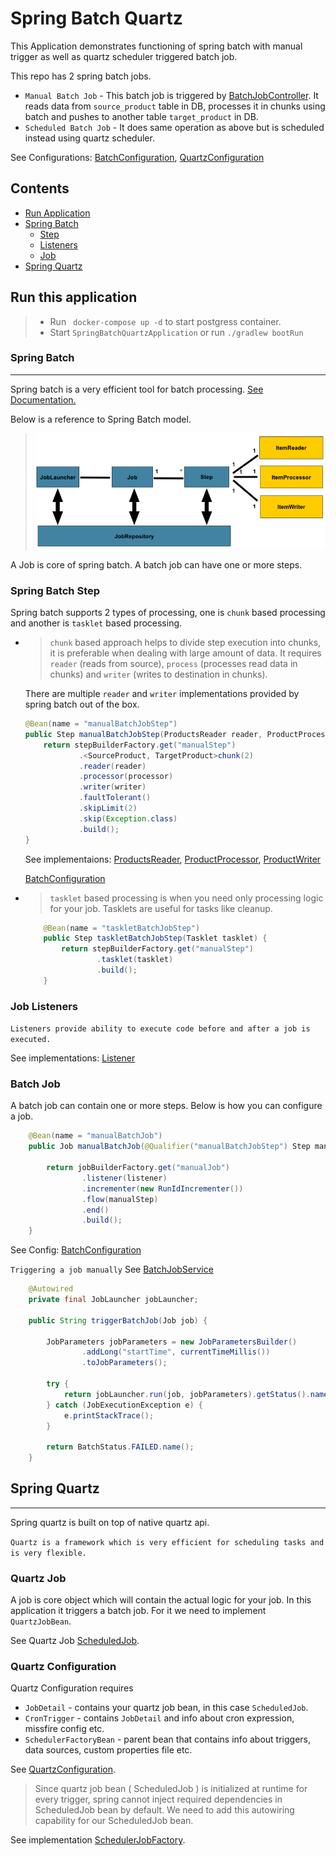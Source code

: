 # Spring Batch Quartz

This Application demonstrates functioning of spring batch with manual trigger as well as quartz scheduler triggered batch job.

This repo has 2 spring batch jobs.
* `Manual Batch Job` - This batch job is triggered by [BatchJobController](src/main/java/com/midnight/springbatchquartz/controller/BatchJobController.java). 
   It reads data from `source_product` table in DB, processes it in chunks using batch and pushes to another table `target_product` in DB.
* `Scheduled Batch Job` - It does same operation as above but is scheduled instead using quartz scheduler.

See Configurations: [BatchConfiguration](src/main/java/com/midnight/springbatchquartz/config/BatchConfiguration.java),
[QuartzConfiguration](src/main/java/com/midnight/springbatchquartz/config/QuartzConfiguration.java)

## Contents
* [Run Application](#Run-this-application)
* [Spring Batch](#Spring-Batch)
  * [Step](#Spring-batch-Step)
  * [Listeners](#Job-Listeners)
  * [Job](#Batch-Job)
* [Spring Quartz](#Spring-Quartz)


## Run this application

>  * Run ` docker-compose up -d` to start postgress container.
>  * Start `SpringBatchQuartzApplication` or run `./gradlew bootRun`

### Spring Batch
***
Spring batch is a very efficient tool for batch processing. [See Documentation.](https://docs.spring.io/spring-batch/docs/current/reference/html/index.html)

Below is a reference to Spring Batch model.
> ![](images/spring-batch-reference-model.png)
 
A Job is core of spring batch. A batch job can have one or more steps.

### Spring Batch Step

Spring batch supports 2 types of processing, one is `chunk` based processing and another
is `tasklet` based processing.

* >`chunk` based approach helps to divide step execution into chunks, it is preferable when
dealing with large amount of data. It requires `reader` (reads from source), `process` (processes read data in chunks) and `writer` (writes to destination in chunks).

    There are multiple `reader` and `writer` implementations provided by spring batch out of the box.

    ```java
    @Bean(name = "manualBatchJobStep")
    public Step manualBatchJobStep(ProductsReader reader, ProductProcessor processor, ProductWriter writer) {
        return stepBuilderFactory.get("manualStep")
                .<SourceProduct, TargetProduct>chunk(2)
                .reader(reader)
                .processor(processor)
                .writer(writer)
                .faultTolerant()
                .skipLimit(2)
                .skip(Exception.class)
                .build();
    }
    ```
    See implementaions: [ProductsReader](src/main/java/com/midnight/springbatchquartz/reader/ProductsReader.java), 
    [ProductProcessor](src/main/java/com/midnight/springbatchquartz/processor/ProductProcessor.java),
    [ProductWriter](src/main/java/com/midnight/springbatchquartz/writer/ProductWriter.java)

    [BatchConfiguration](src/main/java/com/midnight/springbatchquartz/config/BatchConfiguration.java)

* > `tasklet` based processing is when you need only processing logic for your job. Tasklets are useful for tasks like cleanup.

    ```java
        @Bean(name = "taskletBatchJobStep")
        public Step taskletBatchJobStep(Tasklet tasklet) {
            return stepBuilderFactory.get("manualStep")
                    .tasklet(tasklet)
                    .build();
        }
    ```

### Job Listeners

`Listeners provide ability to execute code before and after a job is executed.`

See implementations: [Listener](src/main/java/com/midnight/springbatchquartz/listener/ManualJobListener.java)

### Batch Job

A batch job can contain one or more steps. Below is how you can configure a job.

```java
    @Bean(name = "manualBatchJob")
    public Job manualBatchJob(@Qualifier("manualBatchJobStep") Step manualStep, ManualJobListener listener) {

        return jobBuilderFactory.get("manualJob")
                .listener(listener)
                .incrementer(new RunIdIncrementer())
                .flow(manualStep)
                .end()
                .build();
    }
```

See Config: [BatchConfiguration](src/main/java/com/midnight/springbatchquartz/config/BatchConfiguration.java)

`Triggering a job manually` See  [BatchJobService](src/main/java/com/midnight/springbatchquartz/service/BatchJobService.java)

```java
    @Autowired
    private final JobLauncher jobLauncher;

    public String triggerBatchJob(Job job) {

        JobParameters jobParameters = new JobParametersBuilder()
                .addLong("startTime", currentTimeMillis())
                .toJobParameters();

        try {
            return jobLauncher.run(job, jobParameters).getStatus().name();
        } catch (JobExecutionException e) {
            e.printStackTrace();
        }

        return BatchStatus.FAILED.name();
    }
```


## Spring Quartz
***

Spring quartz is built on top of native quartz api. 

`Quartz is a framework which is very efficient for scheduling tasks and is very flexible.` 

### Quartz Job
  A job is core object which will contain the actual logic for your job. In this application
  it triggers a batch job. For it we need to implement `QuartzJobBean`.

  See Quartz Job [ScheduledJob](src/main/java/com/midnight/springbatchquartz/scheduler/ScheduledJob.java).


### Quartz Configuration
  
  Quartz Configuration requires 
  * `JobDetail` - contains your quartz job bean, in this case `ScheduledJob`.
  * `CronTrigger` - contains `JobDetail` and info about cron expression, missfire config etc.
  * `SchedulerFactoryBean` - parent bean that contains info about triggers, data sources, custom properties file etc.

  See [QuartzConfiguration](src/main/java/com/midnight/springbatchquartz/config/QuartzConfiguration.java).
  
> Since quartz job bean ( ScheduledJob ) is initialized at runtime for every trigger, spring cannot inject
> required dependencies in ScheduledJob bean by default. We need to add this autowiring capability for our 
> ScheduledJob bean.

See implementation [SchedulerJobFactory](src/main/java/com/midnight/springbatchquartz/scheduler/SchedulerJobFactory.java).




